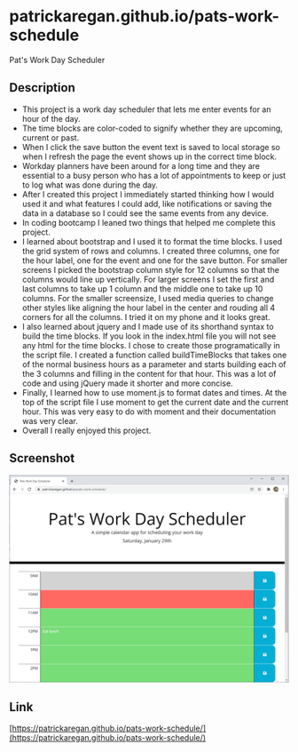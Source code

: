 # patrickaregan.github.io/pats-work-schedule
Pat's Work Day Scheduler

## Description
- This project is a work day scheduler that lets me enter events for an hour of the day.
- The time blocks are color-coded to signify whether they are upcoming, current or past.
- When I click the save button the event text is saved to local storage so when I refresh the page the event shows up in the correct time block.
- Workday planners have been around for a long time and they are essential to a busy person who has a lot of appointments to keep or just to log what was done during the day.
- After I created this project I immediately started thinking how I would used it and what features I could add, like notifications or saving the data in a database so I could see the same events from any device.
- In coding bootcamp I leaned two things that helped me complete this project.
- I learned about bootstrap and I used it to format the time blocks. I used the grid system of rows and columns. I created three columns, one for the hour label, one for the event and one for the save button. For smaller screens I picked the bootstrap column style for 12 columns so that the columns would line up vertically. For larger screens I set the first and last columns to take up 1 column and the middle one to take up 10 columns. For the smaller screensize, I used media queries to change other styles like aligning the hour label in the center and rouding all 4 corners for all the columns. I tried it on my phone and it looks great.
- I also learned about jquery and I made use of its shorthand syntax to build the time blocks. If you look in the index.html file you will not see any html for the time blocks. I chose to create those programatically in the script file. I created a function called buildTimeBlocks that takes one of the normal business hours as a parameter and starts building each of the 3 columns and filling in the content for that hour. This was a lot of code and using jQuery made it shorter and more concise.
- Finally, I learned how to use moment.js to format dates and times. At the top of the script file I use moment to get the current date and the current hour. This was very easy to do with moment and their documentation was very clear.
- Overall I really enjoyed this project.

## Screenshot
![Pat's Work Day Scheduler](assets/images/screenshot.png)

## Link
[https://patrickaregan.github.io/pats-work-schedule/](https://patrickaregan.github.io/pats-work-schedule/)
